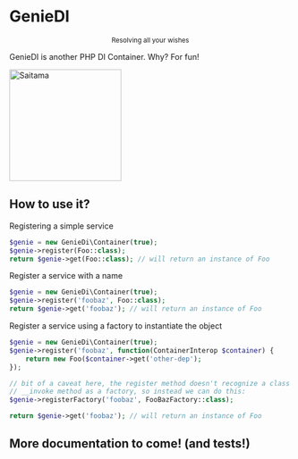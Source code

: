 # GenieDI
<center><small>Resolving all your wishes</small></center>

GenieDI is another PHP DI Container. Why? For fun!

<img src="http://i.imgur.com/Qvzkycp.jpg" alt="Saitama" width=200 height=200 />

## How to use it?
Registering a simple service
```php
$genie = new GenieDi\Container(true);
$genie->register(Foo::class);
return $genie->get(Foo::class); // will return an instance of Foo
```
Register a service with a name
```php
$genie = new GenieDi\Container(true);
$genie->register('foobaz', Foo::class);
return $genie->get('foobaz'); // will return an instance of Foo
```
Register a service using a factory to instantiate the object
```php
$genie = new GenieDi\Container(true);
$genie->register('foobaz', function(ContainerInterop $container) {
	return new Foo($container->get('other-dep');
});

// bit of a caveat here, the register method doesn't recognize a class with an 
// __invoke method as a factory, so instead we can do this:
$genie->registerFactory('foobaz', FooBazFactory::class);

return $genie->get('foobaz'); // will return an instance of Foo
```

## More documentation to come! (and tests!)
